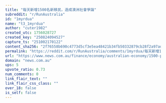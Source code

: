 ```yaml
---
title: "每天新增1500名新移民，造成澳洲社會爭論"
subreddit: "r/RunAustralia"
id: "1myrdua"
name: "t3_1myrdua"
author: "cuter1982"
created_utc: 1756028727
created_key: "250824094527"
capture_ts: "251002170122"
content_sha256: "2f76558b690c4773d5cf3e5ea48421b34fb50332879cb28f2a97ad2be503c22d"
permalink: "https://reddit.com/r/RunAustralia/comments/1myrdua/每天新增1500名新移民造成澳洲社會爭論/"
url: "https://www.news.com.au/finance/economy/australian-economy/1500-per-day-abs-accuses-media-outlets-of-citing-misleading-migration-numbers/news-story/4608faeb144603b23cdbeb98b9ea9ec1"
domain: "news.com.au"
ups: 5
upvote_ratio: 0.73
num_comments: 0
link_flair_text: ""
link_flair_css_class: ""
over_18: false
is_self: false
---
```


